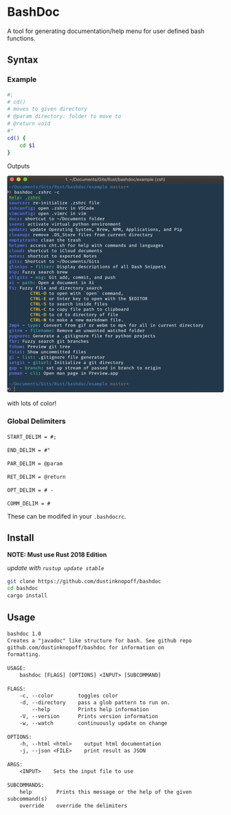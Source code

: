 # BashDoc

A tool for generating documentation/help menu for user defined bash functions.

## Syntax

### Example

```bash
#;
# cd()
# moves to given directory
# @param directory: folder to move to
# @return void
#"
cd() {
    cd $1
}
```

Outputs

![](./example/zshrc.png)

with lots of color!

### Global Delimiters

`START_DELIM = #;`

`END_DELIM = #"`

`PAR_DELIM = @param`

`RET_DELIM = @return`

`OPT_DELIM = # -`

`COMM_DELIM = #`

These can be modifed in your `.bashdocrc`.

## Install

**NOTE: Must use Rust 2018 Edition**

_update with `rustup update stable`_

```bash
git clone https://github.com/dustinknopoff/bashdoc
cd bashdoc
cargo install
```

## Usage

```
bashdoc 1.0
Creates a "javadoc" like structure for bash. See github repo github.com/dustinknopoff/bashdoc for information on
formatting.

USAGE:
    bashdoc [FLAGS] [OPTIONS] <INPUT> [SUBCOMMAND]

FLAGS:
    -c, --color        toggles color
    -d, --directory    pass a glob pattern to run on.
        --help         Prints help information
    -V, --version      Prints version information
    -w, --watch        continuously update on change

OPTIONS:
    -h, --html <html>    output html documentation
    -j, --json <FILE>    print result as JSON

ARGS:
    <INPUT>    Sets the input file to use

SUBCOMMANDS:
    help        Prints this message or the help of the given subcommand(s)
    override    override the delimiters
```
